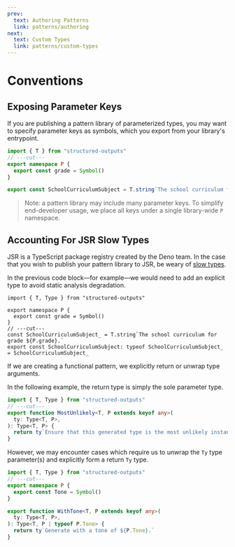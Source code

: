 ```yaml
---
prev:
  text: Authoring Patterns
  link: patterns/authoring
next:
  text: Custom Types
  link: patterns/custom-types
---
```


# Conventions

## Exposing Parameter Keys

If you are publishing a pattern library of parameterized types, you may want to specify parameter
keys as symbols, which you export from your library's entrypoint.

```ts twoslash
import { T } from "structured-outputs"
// ---cut---
export namespace P {
  export const grade = Symbol()
}

export const SchoolCurriculumSubject = T.string`The school curriculum for grade ${P.grade}.`
```

> Note: a pattern library may include many parameter keys. To simplify end-developer usage, we place
> all keys under a single library-wide `P` namespace.

## Accounting For JSR Slow Types

JSR is a TypeScript package registry created by the Deno team. In the case that you wish to publish
your pattern library to JSR, be weary of [slow types](https://jsr.io/docs/about-slow-types).

In the previous code block––for example––we would need to add an explicit type to avoid static
analysis degradation.

```ts{2} twoslash
import { T, Type } from "structured-outputs"

export namespace P {
  export const grade = Symbol()
}
// ---cut---
const SchoolCurriculumSubject_ = T.string`The school curriculum for grade ${P.grade}.`
export const SchoolCurriculumSubject: typeof SchoolCurriculumSubject_ = SchoolCurriculumSubject_
```

If we are creating a functional pattern, we explicitly return or unwrap type arguments.

In the following example, the return type is simply the sole parameter type.

```ts twoslash
import { T, Type } from "structured-outputs"
// ---cut---
export function MostUnlikely<T, P extends keyof any>(
  ty: Type<T, P>,
): Type<T, P> {
  return ty`Ensure that this generated type is the most unlikely instance of itself.`
}
```

However, we may encounter cases which require us to unwrap the `Ty` type parameter(s) and explicitly
form a return `Ty` type.

```ts twoslash
import { T, Type } from "structured-outputs"
// ---cut---
export namespace P {
  export const Tone = Symbol()
}

export function WithTone<T, P extends keyof any>(
  ty: Type<T, P>,
): Type<T, P | typeof P.Tone> {
  return ty`Generate with a tone of ${P.Tone}.`
}
```

